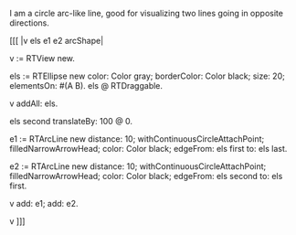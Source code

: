I am a circle arc-like line, good for visualizing two lines going in opposite directions.

[[[
|v els e1 e2 arcShape|

v := RTView new.

els := RTEllipse new color: Color gray; borderColor: Color black; size: 20; elementsOn: #(A B).
els @ RTDraggable.

v addAll: els.

els second translateBy: 100 @ 0.

e1 := RTArcLine new distance: 10; withContinuousCircleAttachPoint; filledNarrowArrowHead; color: Color black; edgeFrom: els first to: els last.

e2 := RTArcLine new distance: 10; withContinuousCircleAttachPoint; filledNarrowArrowHead; color: Color black; edgeFrom: els second to: els first.

v add: e1; add: e2.

v
]]]